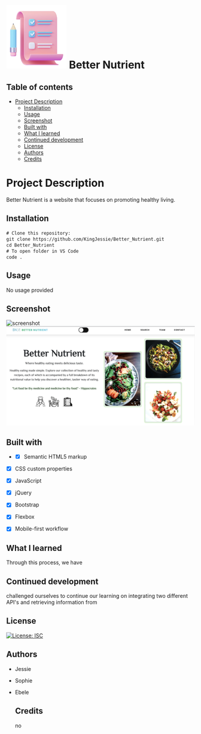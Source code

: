 
  # ![screenshot](images/readme.png) **Better Nutrient** 
  
  ## Table of contents
  - [Project Description](#project-description)
      - [Installation](#installation)
      - [Usage](#usage)
      - [Screenshot](#screenshot)
      - [Built with](#built-with)
      - [What I learned](#what-i-learned)
      - [Continued development](#continued-development)
      - [License](#license)
      - [Authors](#authors)
      - [Credits](#credits)

  # **Project Description**
  Better Nutrient is a website that focuses on promoting healthy living.

  ## Installation
  ```
# Clone this repository:
git clone https://github.com/KingJessie/Better_Nutrient.git
cd Better_Nutrient
# To open folder in VS Code
code .
```


  ## Usage
  No usage provided

  ## Screenshot
  ![screenshot](images/bn.gif)
![screenshot](images/bn.png)
  
  ## Built with
  * - [x] Semantic HTML5 markup 
 - [x] CSS custom properties 
 - [x] JavaScript 
 - [x] jQuery 
 - [x] Bootstrap 
 - [x] Flexbox 
 - [x] Mobile-first workflow

  
  ## What I learned
  Through this process, we have 

  ## Continued development
  challenged ourselves to continue our learning on integrating two different API's and retrieving information from 

  ## License
  [![License: ISC](https://img.shields.io/badge/License-ISC-blue.svg)](https://opensource.org/licenses/ISC)

  ## Authors
  * Jessie
* Sophie
* Ebele

  ## Credits
  no
  


  